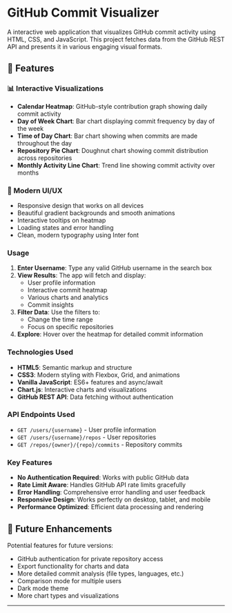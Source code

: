 # GitHub Commit Visualizer

A  interactive web application that visualizes GitHub commit activity using HTML, CSS, and JavaScript. This project fetches data from the GitHub REST API and presents it in various engaging visual formats.

## 🌟 Features

### 📊 Interactive Visualizations
- **Calendar Heatmap**: GitHub-style contribution graph showing daily commit activity
- **Day of Week Chart**: Bar chart displaying commit frequency by day of the week
- **Time of Day Chart**: Bar chart showing when commits are made throughout the day
- **Repository Pie Chart**: Doughnut chart showing commit distribution across repositories
- **Monthly Activity Line Chart**: Trend line showing commit activity over months

### 🎨 Modern UI/UX
- Responsive design that works on all devices
- Beautiful gradient backgrounds and smooth animations
- Interactive tooltips on heatmap
- Loading states and error handling
- Clean, modern typography using Inter font


### Usage
1. **Enter Username**: Type any valid GitHub username in the search box
2. **View Results**: The app will fetch and display:
   - User profile information
   - Interactive commit heatmap
   - Various charts and analytics
   - Commit insights
3. **Filter Data**: Use the filters to:
   - Change the time range
   - Focus on specific repositories
4. **Explore**: Hover over the heatmap for detailed commit information
   
### Technologies Used
- **HTML5**: Semantic markup and structure
- **CSS3**: Modern styling with Flexbox, Grid, and animations
- **Vanilla JavaScript**: ES6+ features and async/await
- **Chart.js**: Interactive charts and visualizations
- **GitHub REST API**: Data fetching without authentication

### API Endpoints Used
- `GET /users/{username}` - User profile information
- `GET /users/{username}/repos` - User repositories
- `GET /repos/{owner}/{repo}/commits` - Repository commits

### Key Features
- **No Authentication Required**: Works with public GitHub data
- **Rate Limit Aware**: Handles GitHub API rate limits gracefully
- **Error Handling**: Comprehensive error handling and user feedback
- **Responsive Design**: Works perfectly on desktop, tablet, and mobile
- **Performance Optimized**: Efficient data processing and rendering

## 🔮 Future Enhancements

Potential features for future versions:
- GitHub authentication for private repository access
- Export functionality for charts and data
- More detailed commit analysis (file types, languages, etc.)
- Comparison mode for multiple users
- Dark mode theme
- More chart types and visualizations

---
